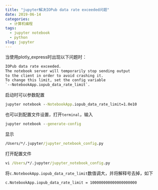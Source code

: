 ```yaml
---
title: "jupyter解决IOPub data rate exceeded问题"
date: 2019-06-14
categories:
  - 计算机编程
tags:
  - jupyter notebook
  - python
slug: jupyter
---
```


当使用plotly_express时出现以下问题时：

```cmd
IOPub data rate exceeded.
The notebook server will temporarily stop sending output
to the client in order to avoid crashing it.
To change this limit, set the config variable
`--NotebookApp.iopub_data_rate_limit`.
```
启动时可以参数配置
```cmd
jupyter notebook --NotebookApp.iopub_data_rate_limit=1.0e10
```
也可以到配置文件设置，打开`terminal`，输入
```cmd
jupyter notebook --generate-config
```
显示
```cmd
/Users/*/.jupyter/jupyter_notebook_config.py
```
打开配置文件
```cmd
vi /Users/*/.jupyter/jupyter_notebook_config.py
```
将`c.NotebookApp.iopub_data_rate_limit`数值调大，并将解释号去掉，如下
```cmd
c.NotebookApp.iopub_data_rate_limit = 100000000000000000000
```